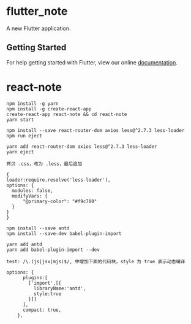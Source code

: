 # flutter_note

A new Flutter application.

## Getting Started

For help getting started with Flutter, view our online
[documentation](https://flutter.io/).


# react-note

```
npm install -g yarn
npm install -g create-react-app
create-react-app react-note && cd react-note
yarn start
```

```
npm install --save react-router-dom axios less@^2.7.3 less-loader
npm run eject

yarn add react-router-dom axios less@^2.7.3 less-loader
yarn eject
```


```
拷贝 .css，改为 .less，最后追加

{
loader:require.resolve('less-loader'),
options: {
  modules: false,
  modifyVars: {
      "@primary-color": "#f9c700"
  }
}
}
```

```
npm install --save antd
npm install --save-dev babel-plugin-import

yarn add antd
yarn add babel-plugin-import --dev

```
```
test: /\.(js|jsx|mjs)$/, 中增加下面的代码块，style 为 true 表示动态编译

options: {
      plugins:[
        ['import',[{
          libraryName:'antd',
          style:true
        }]]
      ],
      compact: true,
    },
```